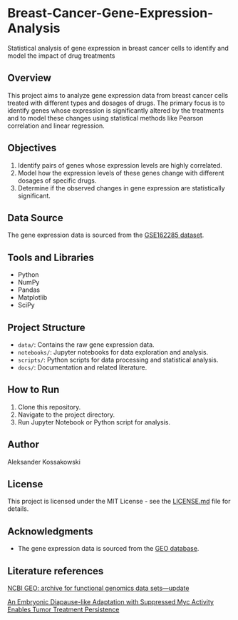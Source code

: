 # Breast-Cancer-Gene-Expression-Analysis
Statistical analysis of gene expression in breast cancer cells to identify and model the impact of drug treatments

## Overview
This project aims to analyze gene expression data from breast cancer cells treated with different types and dosages of drugs. The primary focus is to identify genes whose expression is significantly altered by the treatments and to model these changes using statistical methods like Pearson correlation and linear regression.

## Objectives
1. Identify pairs of genes whose expression levels are highly correlated.
2. Model how the expression levels of these genes change with different dosages of specific drugs.
3. Determine if the observed changes in gene expression are statistically significant.

## Data Source
The gene expression data is sourced from the [GSE162285 dataset](https://www.ncbi.nlm.nih.gov/geo/query/acc.cgi?acc=GSE162285).

## Tools and Libraries
- Python
- NumPy
- Pandas
- Matplotlib
- SciPy

## Project Structure
- `data/`: Contains the raw gene expression data.
- `notebooks/`: Jupyter notebooks for data exploration and analysis.
- `scripts/`: Python scripts for data processing and statistical analysis.
- `docs/`: Documentation and related literature.

## How to Run
1. Clone this repository.
2. Navigate to the project directory.
3. Run Jupyter Notebook or Python script for analysis.

## Author

Aleksander Kossakowski

## License
This project is licensed under the MIT License - see the [LICENSE.md](LICENSE.md) file for details.

## Acknowledgments
- The gene expression data is sourced from the [GEO database](https://www.ncbi.nlm.nih.gov/geo/).

## Literature references
  
[NCBI GEO: archive for functional genomics data sets—update](https://academic.oup.com/nar/article/41/D1/D991/1067995?login=true)

[An Embryonic Diapause-like Adaptation with Suppressed Myc Activity Enables Tumor Treatment Persistence](https://pubmed.ncbi.nlm.nih.gov/33417832/)
